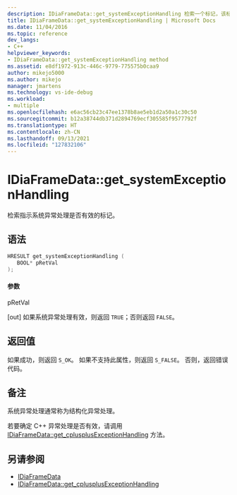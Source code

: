 ```yaml
---
description: IDiaFrameData::get_systemExceptionHandling 检索一个标记，该标记指示系统异常处理是否有效。
title: IDiaFrameData::get_systemExceptionHandling | Microsoft Docs
ms.date: 11/04/2016
ms.topic: reference
dev_langs:
- C++
helpviewer_keywords:
- IDiaFrameData::get_systemExceptionHandling method
ms.assetid: e8df1972-913c-446c-9779-775575b0caa9
author: mikejo5000
ms.author: mikejo
manager: jmartens
ms.technology: vs-ide-debug
ms.workload:
- multiple
ms.openlocfilehash: e6ac56cb23c47ee1378b8ae5eb1d2a50a1c30c50
ms.sourcegitcommit: b12a38744db371d2894769ecf305585f9577792f
ms.translationtype: HT
ms.contentlocale: zh-CN
ms.lasthandoff: 09/13/2021
ms.locfileid: "127832106"
---
```

# <a name="idiaframedataget_systemexceptionhandling"></a>IDiaFrameData::get_systemExceptionHandling
检索指示系统异常处理是否有效的标记。

## <a name="syntax"></a>语法

```C++
HRESULT get_systemExceptionHandling ( 
   BOOL* pRetVal
);
```

#### <a name="parameters"></a>参数
 pRetVal

[out] 如果系统异常处理有效，则返回 `TRUE`；否则返回 `FALSE`。

## <a name="return-value"></a>返回值
 如果成功，则返回 `S_OK`。 如果不支持此属性，则返回 `S_FALSE`。 否则，返回错误代码。

## <a name="remarks"></a>备注
 系统异常处理通常称为结构化异常处理。

 若要确定 C++ 异常处理是否有效，请调用 [IDiaFrameData::get_cplusplusExceptionHandling](../../debugger/debug-interface-access/idiaframedata-get-cplusplusexceptionhandling.md) 方法。

## <a name="see-also"></a>另请参阅
- [IDiaFrameData](../../debugger/debug-interface-access/idiaframedata.md)
- [IDiaFrameData::get_cplusplusExceptionHandling](../../debugger/debug-interface-access/idiaframedata-get-cplusplusexceptionhandling.md)
